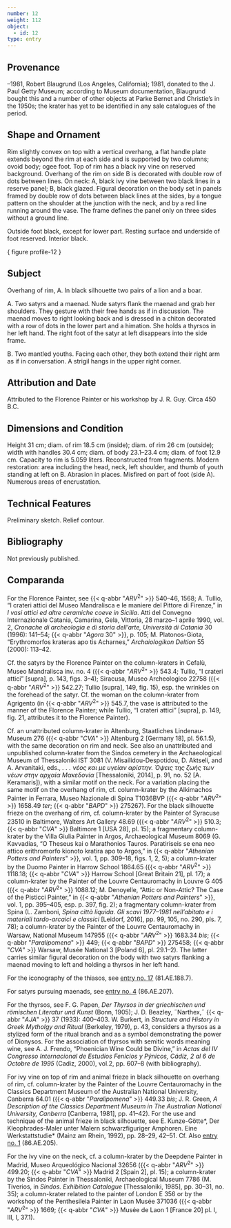 ```yaml
---
number: 12
weight: 112
object:
  - id: 12
type: entry
---
```


## Provenance

–1981, Robert Blaugrund (Los Angeles, California); 1981, donated to the J. Paul Getty Museum; according to Museum documentation, Blaugrund bought this and a number of other objects at Parke Bernet and Christie’s in the 1950s; the krater has yet to be identified in any sale catalogues of the period.

## Shape and Ornament

Rim slightly convex on top with a vertical overhang, a flat handle plate extends beyond the rim at each side and is supported by two columns; ovoid body; ogee foot. Top of rim has a black ivy vine on reserved background. Overhang of the rim on side B is decorated with double row of dots between lines. On neck: A, black ivy vine between two black lines in a reserve panel; B, black glazed. Figural decoration on the body set in panels framed by double row of dots between black lines at the sides, by a tongue pattern on the shoulder at the junction with the neck, and by a red line running around the vase. The frame defines the panel only on three sides without a ground line.

Outside foot black, except for lower part. Resting surface and underside of foot reserved. Interior black.

{ figure profile-12 }

## Subject

Overhang of rim, A. In black silhouette two pairs of a lion and a boar.

A. Two satyrs and a maenad. Nude satyrs flank the maenad and grab her shoulders. They gesture with their free hands as if in discussion. The maenad moves to right looking back and is dressed in a chiton decorated with a row of dots in the lower part and a himation. She holds a thyrsos in her left hand. The right foot of the satyr at left disappears into the side frame.

B. Two mantled youths. Facing each other, they both extend their right arm as if in conversation. A strigil hangs in the upper right corner.

## Attribution and Date

Attributed to the Florence Painter or his workshop by J. R. Guy. Circa 450 B.C.

## Dimensions and Condition

Height 31 cm; diam. of rim 18.5 cm (inside); diam. of rim 26 cm (outside); width with handles 30.4 cm; diam. of body 23.1–23.4 cm; diam. of foot 12.9 cm. Capacity to rim is 5.059 liters. Reconstructed from fragments. Modern restoration: area including the head, neck, left shoulder, and thumb of youth standing at left on B. Abrasion in places. Misfired on part of foot (side A). Numerous areas of encrustation.

## Technical Features

Preliminary sketch. Relief contour.

## Bibliography

Not previously published.

## Comparanda

For the Florence Painter, see {{< q-abbr "*ARV*<sup>2</sup>" >}} 540–46, 1568; A. Tullio, “I crateri attici del Museo Mandralisca e le maniere del Pittore di Firenze,” in *I vasi attici ed altre ceramiche coeve in Sicilia*. Atti del Convegno Internazionale Catania, Camarina, Gela, Vittoria, 28 marzo–1 aprile 1990, vol. 2, *Cronache di archeologia e di storia dell’arte, Università di Catania* 30 (1996): 141–54; {{< q-abbr "*Agora* 30" >}}, p. 105; M. Platonos-Giota, “Erythromorfos krateras apo tis Acharnes,” *Archaiologikon Deltion* 55 (2000): 113–42.

Cf. the satyrs by the Florence Painter on the column-kraters in Cefalù, Museo Mandralisca inv. no. 4 ({{< q-abbr "*ARV*<sup>2</sup>" >}} 543.4; Tullio, “I crateri attici” [supra], p. 143, figs. 3–4); Siracusa, Museo Archeologico 22758 ({{< q-abbr "*ARV*<sup>2</sup>" >}} 542.27; Tullio [supra], 149, fig. 15), esp. the wrinkles on the forehead of the satyr. Cf. the woman on the column-krater from Agrigento (in {{< q-abbr "*ARV*<sup>2</sup>" >}} 545.7, the vase is attributed to the manner of the Florence Painter; while Tullio, “I crateri attici” [supra], p. 149, fig. 21, attributes it to the Florence Painter).

Cf. an unattributed column-krater in Altenburg, Staatliches Lindenau-Museum 276 ({{< q-abbr "*CVA*" >}} Altenburg 2 [Germany 18], pl. 56.1.5), with the same decoration on rim and neck. See also an unattributed and unpublished column-krater from the Sindos cemetery in the Archaeological Museum of Thessaloniki IST 3081 (V. Misailidou-Despotidou, D. Aktseli, and A. Arvanitaki, eds., *. . . νέος και με υγείαν αρίστην. Όψεις της ζωής των νέων στην αρχαία Μακεδονία* [Thessaloniki, 2014], p. 91, no. 52 [A. Keramaris]), with a similar motif on the neck. For a variation placing the same motif on the overhang of rim, cf. column-krater by the Alkimachos Painter in Ferrara, Museo Nazionale di Spina T1036BVP ({{< q-abbr "*ARV*<sup>2</sup>" >}} 1658.49 *ter*; {{< q-abbr "*BAPD*" >}} 275267). For the black silhouette frieze on the overhang of rim, cf. column-krater by the Painter of Syracuse 23510 in Baltimore, Walters Art Gallery 48.69 ({{< q-abbr "*ARV*<sup>2</sup>" >}} 510.3; {{< q-abbr "*CVA*" >}} Baltimore 1 [USA 28], pl. 15); a fragmentary column-krater by the Villa Giulia Painter in Argos, Archaeological Museum 8069 (G. Kavvadias, “O Theseus kai o Marathonios Tauros. Paratiriseis se ena neo attico erithromorfo kionoto kratira apo to Argos,” in {{< q-abbr "*Athenian Potters and Painters*" >}}, vol. 1, pp. 309–18, figs. 1, 2, 5); a column-krater by the Duomo Painter in Harrow School 1864.65 ({{< q-abbr "*ARV*<sup>2</sup>" >}} 1118.18; {{< q-abbr "*CVA*" >}} Harrow School [Great Britain 21], pl. 17); a column-krater by the Painter of the Louvre Centauromachy in Louvre G 405 ({{< q-abbr "*ARV*<sup>2</sup>" >}} 1088.12; M. Denoyelle, “Attic or Non-Attic? The Case of the Pisticci Painter,” in {{< q-abbr "*Athenian Potters and Painters*" >}}, vol. 1, pp. 395–405, esp. p. 397, fig. 2); a fragmentary column-krater from Spina (L. Zamboni, *Spina città liquida. Gli scavi 1977–1981 nell’abitato e i materiali tardo-arcaici e classici* [Leidorf, 2016], pp. 99, 105, no. 290, pls. 7, 78); a column-krater by the Painter of the Louvre Centauromachy in Warsaw, National Museum 147955 ({{< q-abbr "*ARV*<sup>2</sup>" >}} 1683.34 *bis*; {{< q-abbr "*Paralipomena*" >}} 449; {{< q-abbr "*BAPD*" >}} 275458; {{< q-abbr "*CVA*" >}} Warsaw, Musée National 3 [Poland 6], pl. 29.1–2). The latter carries similar figural decoration on the body with two satyrs flanking a maenad moving to left and holding a thyrsos in her left hand.

For the iconography of the thiasos, see [entry no. 17](/catalogue/17/) (81.AE.188.7).

For satyrs pursuing maenads, see [entry no. 4](/catalogue/4/) (86.AE.207).

For the thyrsos, see F. G. Papen, *Der Thyrsos in der griechischen und römischen Literatur und Kunst* (Bonn, 1905); J. D. Beazley, ˝Narthex,˝ {{< q-abbr "*AJA*" >}} 37 (1933): 400–403. W. Burkert, in *Structure and History in Greek Mytholgy and Ritual* (Berkeley, 1979), p. 43, considers a thyrsos as a stylized form of the ritual branch and as a symbol demonstrating the power of Dionysos. For the association of thyrsos with semitic words meaning wine, see A. J. Frendo, “Phoenician Wine Could be Divine,” in *Actas del IV Congresso Internacional de Estudios Fenicios y Pýnicos, Cádiz, 2 al 6 de Octobre de 1995* (Cadiz, 2000), vol.2, pp. 607–8 (with bibliography).

For ivy vine on top of rim and animal frieze in black silhouette on overhang of rim, cf. column-krater by the Painter of the Louvre Centauromachy in the Classics Department Museum of the Australian National University, Canberra 64.01 ({{< q-abbr "*Paralipomena*" >}} 449.33 *bis*; J. R. Green, *A Description of the Classics Department Museum in The Australian National University, Canberra* [Canberra, 1981], pp. 41–42). For the use and technique of the animal frieze in black silhouette, see E. Kunze-Götte*, Der Kleophrades-Maler unter Malern schwarzfiguriger Amphoren. Eine Werkstattstudie* (Mainz am Rhein, 1992), pp. 28–29, 42–51. Cf. Also [entry no. 1](/catalogue/1/) (86.AE.205).

For the ivy vine on the neck, cf. a column-krater by the Deepdene Painter in Madrid, Museo Arqueológico Nacional 32656 ({{< q-abbr "*ARV*<sup>2</sup>" >}} 499.20; {{< q-abbr "*CVA*" >}} Madrid 2 [Spain 2], pl. 15); a column-krater by the Sindos Painter in Thessaloniki, Archaeological Museum 7786 (M. Tiverios, in *Sindos. Exhibition Catalogue* [Thessaloniki, 1985], pp. 30–31, no. 35); a column-krater related to the painter of London E 356 or by the workshop of the Penthesileia Painter in Laon Musée 371036 ({{< q-abbr "*ARV*<sup>2</sup>" >}} 1669; {{< q-abbr "*CVA*" >}} Musée de Laon 1 [France 20] pl. I, III, I, 37.1).
